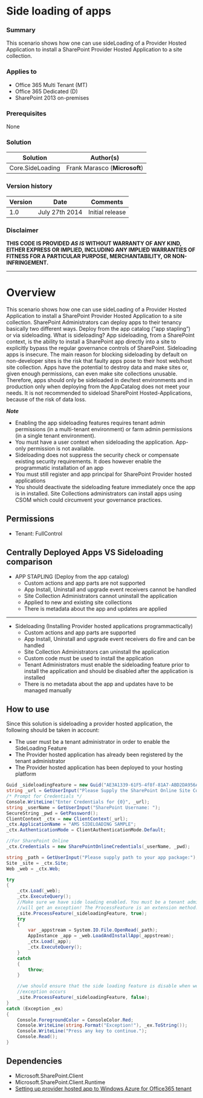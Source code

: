 # Side loading of apps #

### Summary ###
This scenario shows how one can use sideLoading of a Provider Hosted Application to install a SharePoint Provider Hosted Application to a site collection.

### Applies to ###
-  Office 365 Multi Tenant (MT)
-  Office 365 Dedicated (D)
-  SharePoint 2013 on-premises

### Prerequisites ###
None

### Solution ###
Solution | Author(s)
---------|----------
Core.SideLoading | Frank Marasco (**Microsoft**)

### Version history ###
Version  | Date | Comments
---------| -----| --------
1.0  | July 27th 2014 | Initial release

### Disclaimer ###
**THIS CODE IS PROVIDED *AS IS* WITHOUT WARRANTY OF ANY KIND, EITHER EXPRESS OR IMPLIED, INCLUDING ANY IMPLIED WARRANTIES OF FITNESS FOR A PARTICULAR PURPOSE, MERCHANTABILITY, OR NON-INFRINGEMENT.**


----------

# Overview #
This scenario shows how one can use sideLoading of a Provider Hosted Application to install a SharePoint Provider Hosted Application to a site collection. SharePoint Administrators can deploy apps to their tenancy basically two different ways. Deploy from the app catalog (“app stapling”) or via sideloading. What is sideloading? App sideloading, from a SharePoint context, is the ability to install a SharePoint app directly into a site to explicitly bypass the regular governance controls of SharePoint. Sideloading apps is insecure. The main reason for blocking sideloading by default on non-developer sites is the risk that faulty apps pose to their host web/host site collection. Apps have the potential to destroy data and make sites or, given enough permissions, can even make site collections unusable. Therefore, apps should only be sideloaded in dev/test environments and in production only when deploying from the AppCatalog does not meet your needs. It is not recommended to sideload SharePoint Hosted-Applications, because of the risk of data loss.

***Note***
- Enabling the app sideloading features requires tenant admin permissions (in a multi-tenant environment) or farm admin permissions (in a single tenant environment). 
- You must have a user context when sideloading the application. App-only permission is not available.
- Sideloading does not suppress the security check or compensate existing security requirements. It does however enable the programmatic installation of an app
- You must still register and app principal for SharePoint Provider hosted applications
- You should deactivate the sideloading feature immediately once the app is in installed. Site Collections administrators can install apps using CSOM which could circumvent your governance practices.


## Permissions ##

- Tenant: FullControl 


## Centrally Deployed Apps VS Sideloading comparison ##

- APP STAPLING (Deploy from the app catalog)  
	- Custom actions and app parts are not supported 
	- App Install, Uninstall and upgrade event receivers cannot be handled
	- Site Collection Administrators cannot uninstall the application
	- Applied to new and existing site collections
	- There is metadata about the app and updates are applied

----------
	
-  Sideloading (Installing Provider hosted applications programmactically)
	- Custom actions and app parts are supported
	- App Install, Uninstall and upgrade event receivers do fire and can be handled
	- Site Collection Administrators can uninstall the application
	- Custom code must be used to install the application
	- Tenant Administrators must enable the sideloading feature prior to install the application and should be disabled after the application is installed
	- There is no metadata about the app and updates have to be managed manually

## How to use ##

Since this solution is sideloading a provider hosted application, the following should be taken in account:

- The user must be a tenant administrator in order to enable the SideLoading Feature
- The Provider hosted application has already been registered by the tenant administrator
- The Provider hosted application has been deployed to your hosting platform

```C#
Guid _sideloadingFeature = new Guid("AE3A1339-61F5-4f8f-81A7-ABD2DA956A7D");
string _url = GetUserInput("Please Supply the SharePoint Online Site Collection URL: ");
/* Prompt for Credentials */
Console.WriteLine("Enter Credentials for {0}", _url);
string _userName = GetUserInput("SharePoint Username: ");
SecureString _pwd = GetPassword();
ClientContext _ctx = new ClientContext(_url);
_ctx.ApplicationName = "AMS SIDELOADING SAMPLE";
_ctx.AuthenticationMode = ClientAuthenticationMode.Default;

//For SharePoint Online
_ctx.Credentials = new SharePointOnlineCredentials(_userName, _pwd);

string _path = GetUserInput("Please supply path to your app package:");
Site _site = _ctx.Site;
Web _web = _ctx.Web;

try
{
 	_ctx.Load(_web);
    _ctx.ExecuteQuery();
	//Make sure we have side loading enabled. You must be a tenant admin to activate or you 
	//will get an exception! The ProcessFeature is an extension method.
   	_site.ProcessFeature(_sideloadingFeature, true);
    try
    {
    	var _appstream = System.IO.File.OpenRead(_path);
        AppInstance _app = _web.LoadAndInstallApp(_appstream);
        _ctx.Load(_app);
        _ctx.ExecuteQuery();
    }
    catch
    {
    	throw;
    }

	//we should ensure that the side loading feature is disable when we are done or if an
	//exception occurs 
    _site.ProcessFeature(_sideloadingFeature, false);
}
catch (Exception _ex)
{
	Console.ForegroundColor = ConsoleColor.Red;
    Console.WriteLine(string.Format("Exception!"), _ex.ToString());
    Console.WriteLine("Press any key to continue.");
    Console.Read();
}
```

## Dependencies ##
- 	Microsoft.SharePoint.Client
-   Microsoft.SharePoint.Client.Runtime
-   [Setting up provider hosted app to Windows Azure for Office365 tenant](http://blogs.msdn.com/b/vesku/archive/2013/11/25/setting-up-provider-hosted-app-to-windows-azure-for-office365-tenant.aspx)



